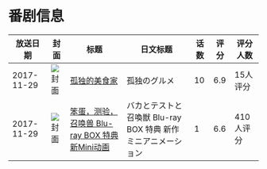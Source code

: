 # 番剧信息

|放送日期|封面|标题|日文标题|话数|评分|评分人数|
|---|---|---|---|---|---|---|
|2017-11-29|![封面](https://lain.bgm.tv/pic/cover/c/dd/69/216228_gx9oK.jpg)|[孤独的美食家](https://bangumi.tv/subject/216228)|孤独のグルメ|10|6.9|15人评分|
|2017-11-29|![封面](https://lain.bgm.tv/pic/cover/c/b9/be/220885_fhhif.jpg)|[笨蛋，测验，召唤兽 Blu-ray BOX 特典 新Mini动画](https://bangumi.tv/subject/220885)|バカとテストと召喚獣 Blu-ray BOX 特典 新作ミニアニメーション|1|6.6|410人评分|
